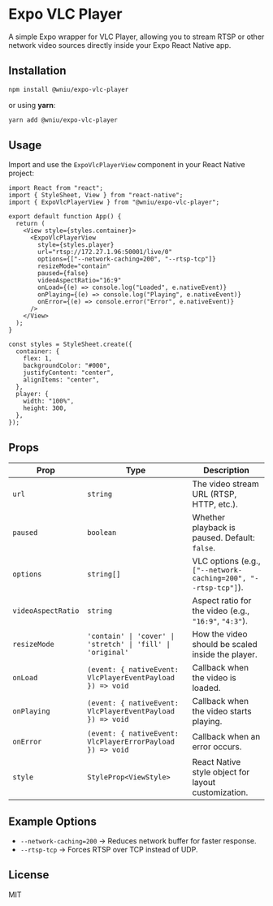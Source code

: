 # Expo VLC Player

A simple Expo wrapper for VLC Player, allowing you to stream RTSP or other network video sources directly inside your Expo React Native app.

## Installation

```bash
npm install @wniu/expo-vlc-player
```

or using **yarn**:

```bash
yarn add @wniu/expo-vlc-player
```

## Usage

Import and use the `ExpoVlcPlayerView` component in your React Native project:

```tsx
import React from "react";
import { StyleSheet, View } from "react-native";
import { ExpoVlcPlayerView } from "@wniu/expo-vlc-player";

export default function App() {
  return (
    <View style={styles.container}>
      <ExpoVlcPlayerView
        style={styles.player}
        url="rtsp://172.27.1.96:50001/live/0"
        options={["--network-caching=200", "--rtsp-tcp"]}
        resizeMode="contain"
        paused={false}
        videoAspectRatio="16:9"
        onLoad={(e) => console.log("Loaded", e.nativeEvent)}
        onPlaying={(e) => console.log("Playing", e.nativeEvent)}
        onError={(e) => console.error("Error", e.nativeEvent)}
      />
    </View>
  );
}

const styles = StyleSheet.create({
  container: {
    flex: 1,
    backgroundColor: "#000",
    justifyContent: "center",
    alignItems: "center",
  },
  player: {
    width: "100%",
    height: 300,
  },
});
```

## Props

| Prop              | Type                                | Description                                                                 |
|-------------------|-------------------------------------|-----------------------------------------------------------------------------|
| `url`             | `string`                            | The video stream URL (RTSP, HTTP, etc.).                                    |
| `paused`          | `boolean`                           | Whether playback is paused. Default: `false`.                               |
| `options`         | `string[]`                          | VLC options (e.g., `["--network-caching=200", "--rtsp-tcp"]`).              |
| `videoAspectRatio`| `string`                            | Aspect ratio for the video (e.g., `"16:9"`, `"4:3"`).                       |
| `resizeMode`      | `'contain' \| 'cover' \| 'stretch' \| 'fill' \| 'original'` | How the video should be scaled inside the player.                           |
| `onLoad`          | `(event: { nativeEvent: VlcPlayerEventPayload }) => void` | Callback when the video is loaded.                                          |
| `onPlaying`       | `(event: { nativeEvent: VlcPlayerEventPayload }) => void` | Callback when the video starts playing.                                     |
| `onError`         | `(event: { nativeEvent: VlcPlayerErrorPayload }) => void` | Callback when an error occurs.                                              |
| `style`           | `StyleProp<ViewStyle>`              | React Native style object for layout customization.                         |

## Example Options

- `--network-caching=200` → Reduces network buffer for faster response.  
- `--rtsp-tcp` → Forces RTSP over TCP instead of UDP.  

## License

MIT
